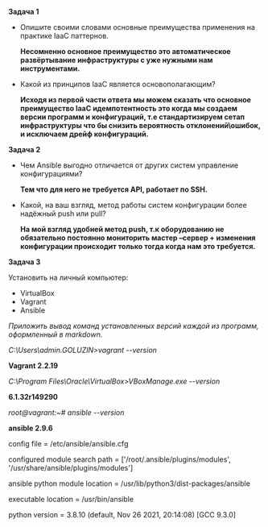 **Задача 1**

-   Опишите своими словами основные преимущества применения на практике IaaC паттернов.

    **Несомненно основное преимущество это автоматическое развёртывание инфраструктуры с уже нужными нам инструментами.**

-   Какой из принципов IaaC является основополагающим?

    **Исходя из первой части ответа мы можем сказать что основное преимущество IaaC идемпотентность это когда мы создаем версии программ и конфигураций, т.е стандартизируем сетап инфраструктуры что бы снизить вероятность отклонений\\ошибок, и исключаем дрейф конфигураций.**

**Задача 2**

-   Чем Ansible выгодно отличается от других систем управление конфигурациями?

    **Тем что для него не требуется API, работает по SSH.**

-   Какой, на ваш взгляд, метод работы систем конфигурации более надёжный push или pull?

    **На мой взгляд удобней метод push, т.к оборудованию не обязательно постоянно мониторить мастер –сервер + изменения конфигурации происходит только тогда когда нам это требуется.**

**Задача 3**

Установить на личный компьютер:

-   VirtualBox
-   Vagrant
-   Ansible

*Приложить вывод команд установленных версий каждой из программ, оформленный в markdown.*

*C:\\Users\\admin.GOLUZIN\>vagrant --version*

**Vagrant 2.2.19**

*C:\\Program Files\\Oracle\\VirtualBox\>VBoxManage.exe --version*

**6.1.32r149290**

*root@vagrant:\~\# ansible --version*

**ansible 2.9.6**

config file = /etc/ansible/ansible.cfg

configured module search path = ['/root/.ansible/plugins/modules', '/usr/share/ansible/plugins/modules']

ansible python module location = /usr/lib/python3/dist-packages/ansible

executable location = /usr/bin/ansible

python version = 3.8.10 (default, Nov 26 2021, 20:14:08) [GCC 9.3.0]

